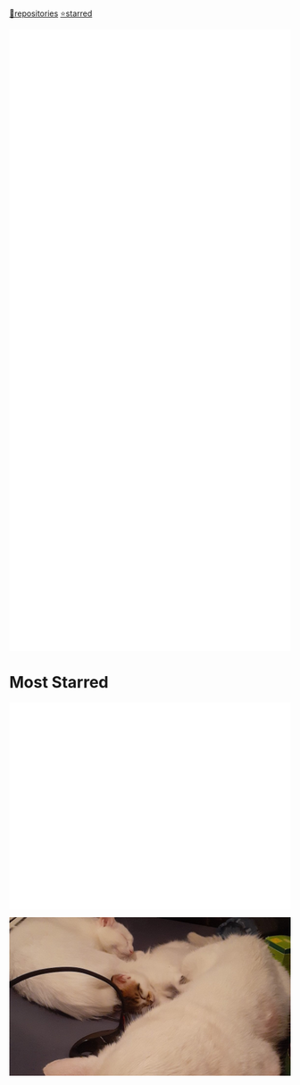[📘repositories](REPOS.md#repositories-and-gists)    [⭐starred](REPOS.md#starred)

<p align="center">

<a href="https://github.com/YoraiLevi/YoraiLevi">
<picture>
<source media="(prefers-color-scheme: dark)" srcset="./card-dark-0.svg/">
<source media="(prefers-color-scheme: light)" srcset="./card-light-0.svg/">
<img align="center" src="./card-dark-0.svg" />
</picture></a>
<a href="https://gist.github.com/YoraiLevi/0f333d520f502fdb1244cdf0524db6d2">
<picture>
<source media="(prefers-color-scheme: dark)" srcset="./card-dark-1.svg/">
<source media="(prefers-color-scheme: light)" srcset="./card-light-1.svg/">
<img align="center" src="./card-dark-1.svg" />
</picture></a>
<a href="https://github.com/YoraiLevi/pester5-tutorial">
<picture>
<source media="(prefers-color-scheme: dark)" srcset="./card-dark-2.svg/">
<source media="(prefers-color-scheme: light)" srcset="./card-light-2.svg/">
<img align="center" src="./card-dark-2.svg" />
</picture></a>
<a href="https://github.com/YoraiLevi/ahk-autohotkeys">
<picture>
<source media="(prefers-color-scheme: dark)" srcset="./card-dark-3.svg/">
<source media="(prefers-color-scheme: light)" srcset="./card-light-3.svg/">
<img align="center" src="./card-dark-3.svg" />
</picture></a>
<a href="https://github.com/YoraiLevi/plotly_dash">
<picture>
<source media="(prefers-color-scheme: dark)" srcset="./card-dark-4.svg/">
<source media="(prefers-color-scheme: light)" srcset="./card-light-4.svg/">
<img align="center" src="./card-dark-4.svg" />
</picture></a>
<a href="https://github.com/YoraiLevi/Intro-to-NLP-236299-CS187">
<picture>
<source media="(prefers-color-scheme: dark)" srcset="./card-dark-5.svg/">
<source media="(prefers-color-scheme: light)" srcset="./card-light-5.svg/">
<img align="center" src="./card-dark-5.svg" />
</picture></a>

</p>

# Most Starred

<p align="center">

<a href="https://github.com/YoraiLevi/SetFacebookPostsPrivate">
<picture>
<source media="(prefers-color-scheme: dark)" srcset="./card-dark-starred-0.svg/">
<source media="(prefers-color-scheme: light)" srcset="./card-light-starred-0.svg/">
<img align="center" src="./card-dark-starred-0.svg" />
</picture></a>
<a href="https://github.com/YoraiLevi/pysubsync">
<picture>
<source media="(prefers-color-scheme: dark)" srcset="./card-dark-starred-1.svg/">
<source media="(prefers-color-scheme: light)" srcset="./card-light-starred-1.svg/">
<img align="center" src="./card-dark-starred-1.svg" />
</picture></a>

</p>

<p align="center">

![](resources/README/header_image.jpg)

</p>

